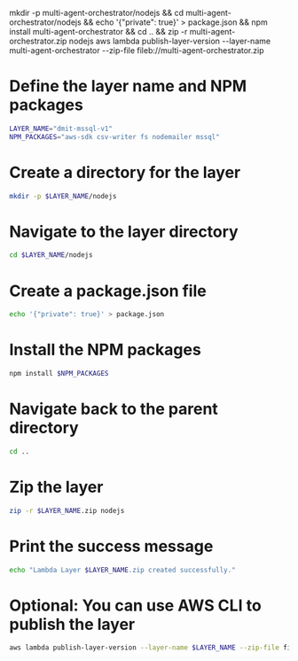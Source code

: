 mkdir -p multi-agent-orchestrator/nodejs && cd multi-agent-orchestrator/nodejs && echo '{"private": true}' > package.json && npm install multi-agent-orchestrator && cd .. && zip -r multi-agent-orchestrator.zip nodejs
aws lambda publish-layer-version --layer-name multi-agent-orchestrator --zip-file fileb://multi-agent-orchestrator.zip

# Define the layer name and NPM packages
```bash
LAYER_NAME="dmit-mssql-v1"
NPM_PACKAGES="aws-sdk csv-writer fs nodemailer mssql"
```

# Create a directory for the layer
```bash
mkdir -p $LAYER_NAME/nodejs
```

# Navigate to the layer directory
```bash
cd $LAYER_NAME/nodejs
```

# Create a package.json file
```bash
echo '{"private": true}' > package.json
```

# Install the NPM packages
```bash
npm install $NPM_PACKAGES
```

# Navigate back to the parent directory
```bash
cd ..
```

# Zip the layer
```bash
zip -r $LAYER_NAME.zip nodejs
```

# Print the success message
```bash
echo "Lambda Layer $LAYER_NAME.zip created successfully."
```

# Optional: You can use AWS CLI to publish the layer
```bash
aws lambda publish-layer-version --layer-name $LAYER_NAME --zip-file fileb://$LAYER_NAME.zip
```
```
